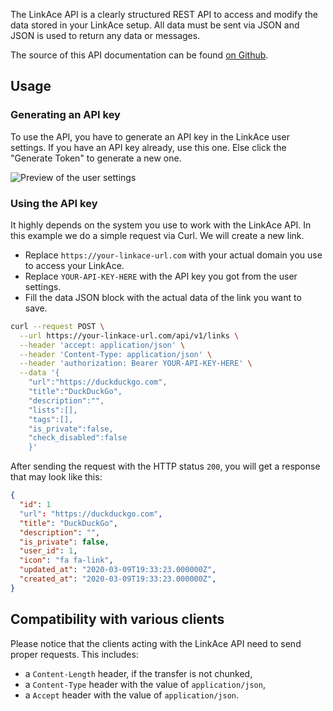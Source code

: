 The LinkAce API is a clearly structured REST API to access and modify the data stored in your LinkAce setup. All data must be sent via JSON and JSON is used to return any data or messages.

The source of this API documentation can be found [on Github](https://github.com/Kovah/LinkAce-API-Docs).

## Usage
### Generating an API key

To use the API, you have to generate an API key in the LinkAce user settings. If you have an API key already, use this one. Else click the "Generate Token" to generate a new one.

![Preview of the user
settings](/images/linkace_settings_api_key.png)

### Using the API key

It highly depends on the system you use to work with the LinkAce API. In this example we do a simple request via Curl. We will create a new link.

* Replace `https://your-linkace-url.com` with your actual domain you use to access your LinkAce.
* Replace `YOUR-API-KEY-HERE` with the API key you got from the user settings.
* Fill the data JSON block with the actual data of the link you want to save.

```bash
curl --request POST \
  --url https://your-linkace-url.com/api/v1/links \
  --header 'accept: application/json' \
  --header 'Content-Type: application/json' \
  --header 'authorization: Bearer YOUR-API-KEY-HERE' \
  --data '{
    "url":"https://duckduckgo.com",
    "title":"DuckDuckGo",
    "description":"",
    "lists":[],
    "tags":[],
    "is_private":false,
    "check_disabled":false
    }'
```

After sending the request with the HTTP status `200`, you will get a response that may look like this:

```json
{
  "id": 1
  "url": "https://duckduckgo.com",
  "title": "DuckDuckGo",
  "description": "",
  "is_private": false,
  "user_id": 1,
  "icon": "fa fa-link",
  "updated_at": "2020-03-09T19:33:23.000000Z",
  "created_at": "2020-03-09T19:33:23.000000Z",
}
```

## Compatibility with various clients

Please notice that the clients acting with the LinkAce API need to send proper requests. This includes:
- a `Content-Length` header, if the transfer is not chunked,
- a `Content-Type` header with the value of `application/json`,
- a `Accept` header with the value of `application/json`.
